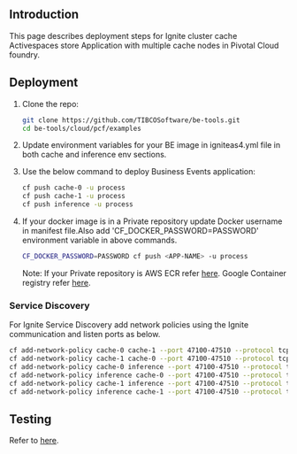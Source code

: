 ## Introduction

This page describes deployment steps for Ignite cluster cache Activespaces store Application with multiple cache nodes in Pivotal Cloud foundry.

## Deployment

1. Clone the repo:
     ```sh
     git clone https://github.com/TIBCOSoftware/be-tools.git
     cd be-tools/cloud/pcf/examples
     ```
     
2. Update environment variables for your BE image in igniteas4.yml file in both cache and inference env sections.

3. Use the below command to deploy Business Events application:

      ```sh
      cf push cache-0 -u process
      cf push cache-1 -u process
      cf push inference -u process
      ```

4. If your docker image is in a Private repository update Docker username in manifest file.Also add 'CF_DOCKER_PASSWORD=PASSWORD' environment variable in above commands.

    ```sh 
    CF_DOCKER_PASSWORD=PASSWORD cf push <APP-NAME> -u process
    ```

    Note: If your Private repository is AWS ECR refer [here](https://docs.cloudfoundry.org/devguide/deploy-apps/push-docker.html#ecr). Google Container registry refer [here](https://docs.cloudfoundry.org/devguide/deploy-apps/push-docker.html#gcr).

### Service Discovery

For Ignite Service Discovery add network policies using the Ignite communication and listen ports as below.

```sh
cf add-network-policy cache-0 cache-1 --port 47100-47510 --protocol tcp
cf add-network-policy cache-1 cache-0 --port 47100-47510 --protocol tcp
cf add-network-policy cache-0 inference --port 47100-47510 --protocol tcp
cf add-network-policy inference cache-0 --port 47100-47510 --protocol tcp
cf add-network-policy cache-1 inference --port 47100-47510 --protocol tcp
cf add-network-policy inference cache-1 --port 47100-47510 --protocol tcp
```

## Testing

Refer to [here](https://github.com/TIBCOSoftware/be-tools/blob/feature-cloud-foundry/cloud/cloud-foundry/README.md#testing).
